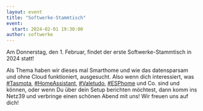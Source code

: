 ```yaml
---
layout: event
title: "Softwerke-Stammtisch"
event:
  start: 2024-02-01 19:30:00
author: softwerke
---
```


Am Donnerstag, den 1. Februar, findet der erste Softwerke-Stammtisch in 2024 statt!

Als Thema haben wir dieses mal Smarthome und wie das datensparsam und ohne Cloud funktioniert, ausgesucht. Also wenn dich interessiert, was [#Tasmota](https://machteburch.social/tags/Tasmota), [#HomeAssistant](https://machteburch.social/tags/HomeAssistant), [#Valetudo](https://machteburch.social/tags/Valetudo), [#ESPhome](https://machteburch.social/tags/ESPhome) und Co. sind und können, oder wenn Du über dein Setup berichten möchtest, dann komm ins Netz39 und verbringe einen schönen Abend mit uns! Wir freuen uns auf dich!